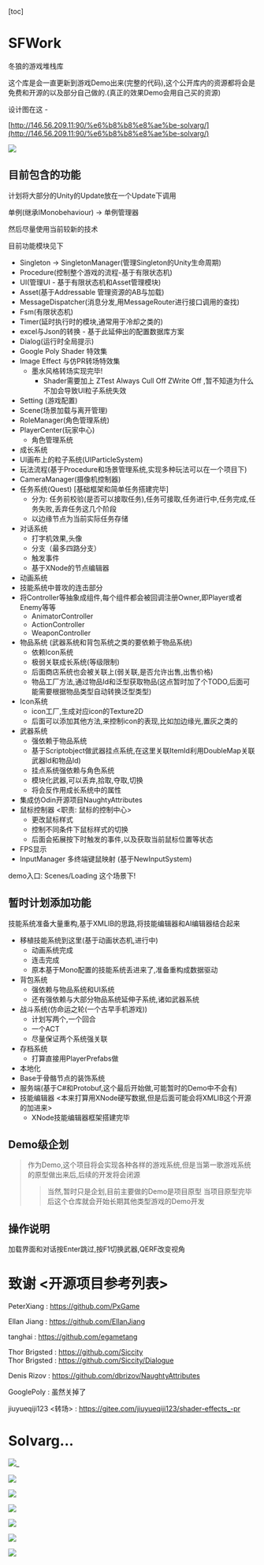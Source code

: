 [toc]

# SFWork

冬狼的游戏堆栈库

这个库是会一直更新到游戏Demo出来(完整的代码),这个公开库内的资源都将会是免费和开源的以及部分自己做的.(真正的效果Demo会用自己买的资源)

设计图在这 - 

[http://146.56.209.11:90/%e6%b8%b8%e8%ae%be-solvarg/](http://146.56.209.11:90/%e6%b8%b8%e8%ae%be-solvarg/)

![](Capture/MenuDemo.jpg)

## 目前包含的功能

计划将大部分的Unity的Update放在一个Update下调用

单例(继承IMonobehaviour) -> 单例管理器

然后尽量使用当前较新的技术

目前功能模块见下

- Singleton -> SingletonManager(管理Singleton的Unity生命周期)
- Procedure(控制整个游戏的流程-基于有限状态机)
- UI(管理UI - 基于有限状态机和Asset管理模块)
- Asset(基于Addressable 管理资源的AB与加载)
- MessageDispatcher(消息分发,用MessageRouter进行接口调用的查找)
- Fsm(有限状态机)
- Timer(延时执行时的模块,通常用于冷却之类的)
- excel与Json的转换 - 基于此延伸出的配置数据库方案
- Dialog(运行时全局提示)
- Google Poly Shader 特效集
- Image Effect 与仿PR转场特效集
	- 墨水风格转场实现完毕!
		- Shader需要加上 ZTest Always Cull Off ZWrite Off ,暂不知道为什么不加会导致UI粒子系统失效
- Setting (游戏配置)
- Scene(场景加载与离开管理)
- RoleManager(角色管理系统)
- PlayerCenter(玩家中心)
	- 角色管理系统
- 成长系统
- UI画布上的粒子系统(UIParticleSystem)
- 玩法流程(基于Procedure和场景管理系统,实现多种玩法可以在一个项目下)
- CameraManager(摄像机控制器)
- 任务系统(Quest) [基础框架和简单任务搭建完毕]
	- 分为: 任务前校验(是否可以接取任务),任务可接取,任务进行中,任务完成,任务失败,丢弃任务这几个阶段
	- 以边缘节点为当前实际任务存储
- 对话系统
	- 打字机效果,头像
	- 分支（最多四路分支）
	- 触发事件
	- 基于XNode的节点编辑器
- 动画系统
- 技能系统中普攻的连击部分
- 将Controller等抽象成组件,每个组件都会被回调注册Owner,即Player或者Enemy等等
	- AnimatorController
	- ActionController
	- WeaponController
- 物品系统 (武器系统和背包系统之类的要依赖于物品系统)
	- 依赖Icon系统
	- 极弱关联成长系统(等级限制)
	- 后面商店系统也会被关联上(弱关联,是否允许出售,出售价格)
	- 物品工厂方法,通过物品Id和泛型获取物品(这点暂时加了个TODO,后面可能需要根据物品类型自动转换泛型类型)
- Icon系统
	- icon工厂,生成对应icon的Texture2D
	- 后面可以添加其他方法,来控制icon的表现,比如加边缘光,置灰之类的
- 武器系统
	- 强依赖于物品系统
	- 基于Scriptobject做武器挂点系统,在这里关联ItemId利用DoubleMap关联武器Id和物品Id)
	- 挂点系统强依赖与角色系统
	- 模块化武器,可以丢弃,拾取,夺取,切换
	- 将会反作用成长系统中的属性
- 集成仿Odin开源项目NaughtyAttributes
- 鼠标控制器 <职责: 鼠标的控制中心>
	- 更改鼠标样式
	- 控制不同条件下鼠标样式的切换
	- 后面会拓展按下时触发的事件,以及获取当前鼠标位置等状态
- FPS显示
- InputManager 多终端键鼠映射 (基于NewInputSystem)

demo入口: Scenes/Loading 这个场景下!


## 暂时计划添加功能

技能系统准备大量重构,基于XMLIB的思路,将技能编辑器和AI编辑器结合起来

- 移植技能系统到这里(基于动画状态机,进行中)  
	- 动画系统完成
	- 连击完成
	- 原本基于Mono配置的技能系统丢进来了,准备重构成数据驱动
- 背包系统
	- 强依赖与物品系统和UI系统
	- 还有强依赖与大部分物品系统延伸子系统,诸如武器系统
- 战斗系统(仿命运之轮(一个古早手机游戏))
	- 计划写两个,一个回合
	- 一个ACT
	- 尽量保证两个系统强关联
- 存档系统
	- 打算直接用PlayerPrefabs做
- 本地化
- Base于骨骼节点的装饰系统
- 服务端(基于C#和Protobuf,这个最后开始做,可能暂时的Demo中不会有)
- 技能编辑器 <本来打算用XNode硬写数据,但是后面可能会将XMLIB这个开源的加进来>
	- XNode技能编辑器框架搭建完毕

## Demo级企划

> 作为Demo,这个项目将会实现各种各样的游戏系统,但是当第一歌游戏系统的原型做出来后,后续的开发将会闭源
>> 当然,暂时只是企划,目前主要做的Demo是项目原型
>> 当项目原型完毕后这个仓库就会开始长期其他类型游戏的Demo开发

## 操作说明

加载界面和对话按Enter跳过,按F1切换武器,QERF改变视角

# 致谢 <开源项目参考列表>

PeterXiang : https://github.com/PxGame

Ellan Jiang <GameFramework> : https://github.com/EllanJiang

tanghai <ET> : https://github.com/egametang

Thor Brigsted <XNode> : https://github.com/Siccity    
Thor Brigsted <Dialogue> : https://github.com/Siccity/Dialogue

Denis Rizov <NaughtyAttributes> : https://github.com/dbrizov/NaughtyAttributes

GooglePoly : 虽然关掉了

jiuyueqiji123 <转场> : https://gitee.com/jiuyueqiji123/shader-effects_-pr

# Solvarg...
![](Capture/SkillEditor_XNode_Demo2.jpg)_

![](Capture/ProgressDemo.jpg)

![](Capture/InkDemo.png)

![](Capture/Dialogue.png)

![](Capture/WeaponSystem.jpg)

![](Capture/Attack.jpg)

![](Capture/WeaponRelease.jpg)

